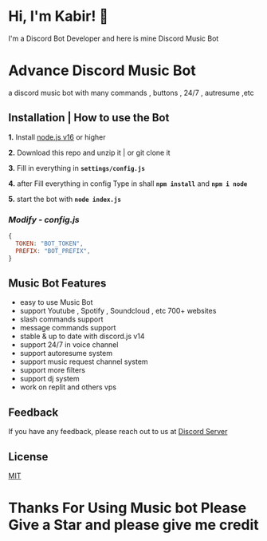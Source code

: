 # Hi, I'm Kabir! 👋

I'm a Discord Bot Developer and here is mine Discord Music Bot

# Advance Discord Music Bot

a discord music bot with many commands , buttons , 24/7 , autresume ,etc

## **Installation | How to use the Bot**

**1.** Install [node.js v16](https://nodejs.org/en/) or higher

**2.** Download this repo and unzip it | or git clone it

**3.** Fill in everything in **`settings/config.js`**

**4.** after Fill everything in config Type in shall **`npm install`** and **`npm i node`**

**5.** start the bot with **`node index.js`**
<br/>

### _Modify - config.js_

```javascript
{
  TOKEN: "BOT_TOKEN",
  PREFIX: "BOT_PREFIX",
}
```

## Music Bot Features

- easy to use Music Bot
- support Youtube , Spotify , Soundcloud , etc 700+ websites
- slash commands support
- message commands support
- stable & up to date with discord.js v14
- support 24/7 in voice channel
- support autoresume system
- support music request channel system
- support more filters
- support dj system
- work on replit and others vps

## Feedback

If you have any feedback, please reach out to us at [Discord Server](https://discord.gg/PcUVWApWN3)

## License

[MIT](https://choosealicense.com/licenses/mit/)

# Thanks For Using Music bot Please Give a Star and please give me credit
